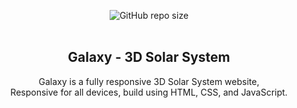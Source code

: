 <div align="center">
  
  ![GitHub repo size](https://img.shields.io/github/repo-size/codewithsadee/adex)
  <br />
  <br />

  <h2 align="center">Galaxy - 3D Solar System</h2>

Galaxy is a fully responsive 3D Solar System website, <br />Responsive for all devices, build using HTML, CSS, and JavaScript.


</div>
